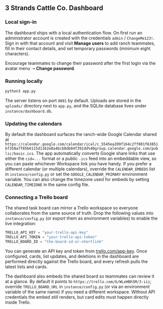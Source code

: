 ## 3 Strands Cattle Co. Dashboard

### Local sign-in

The dashboard ships with a local authentication flow. On first run an administrator account is created with the credentials `admin` / `ChangeMe123!`. Sign in with that account and visit **Manage users** to add ranch teammates, fill in their contact details, and set temporary passwords (minimum eight characters).

Encourage teammates to change their password after the first login via the avatar menu ➝ **Change password**.

### Running locally

```bash
python3 app.py
```

The server listens on port `8081` by default. Uploads are stored in the `uploads/` directory next to `app.py`, and the SQLite database lives under `instance/dashboard.db`.

### Updating the calendars

By default the dashboard surfaces the ranch-wide Google Calendar shared at `https://calendar.google.com/calendar/ical/c_5545ea209f164c2ff801f63851bf358a7f85b6115d1162e8a4bcb8db84f391dd%40group.calendar.google.com/public/basic.ics`. The app automatically converts Google share links that use either the `cid=...` format or a public `.ics` feed into an embeddable view, so you can paste whichever Workspace link you have handy. If you prefer a different calendar (or multiple calendars), override the `CALENDAR_EMBEDS` list in `instance/config.py` or set the `GOOGLE_CALENDAR_PRIMARY` environment variable. You can also change the timezone used for embeds by setting `CALENDAR_TIMEZONE` in the same config file.

### Connecting a Trello board

The shared task board can mirror a Trello workspace so everyone collaborates from the same source of truth. Drop the following values into `instance/config.py` (or export them as environment variables) to enable the live integration:

```python
TRELLO_API_KEY = "your-trello-api-key"
TRELLO_API_TOKEN = "your-trello-api-token"
TRELLO_BOARD_ID = "the-board-id-or-shortlink"
```

You can generate an API key and token from [trello.com/app-key](https://trello.com/app-key). Once configured, cards, list updates, and deletions in the dashboard are performed directly against the Trello board, and every refresh pulls the latest lists and cards.

The dashboard also embeds the shared board so teammates can review it at a glance. By default it points to `https://trello.com/b/WLeHBhSM/3-iii`; override `TRELLO_BOARD_URL` in `instance/config.py` (or via an environment variable of the same name) if you need a different workspace. Without API credentials the embed still renders, but card edits must happen directly inside Trello.
